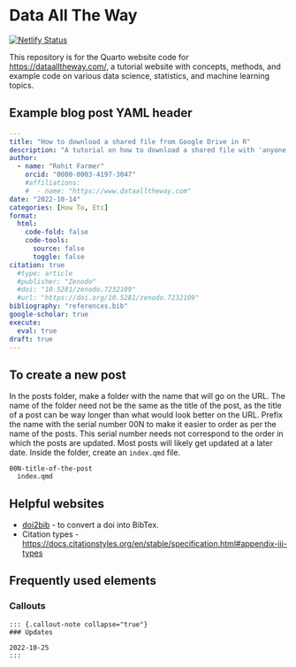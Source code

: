 # Data All The Way

[![Netlify Status](https://api.netlify.com/api/v1/badges/7a35d80e-e047-4ba3-a70d-fc4d207d232b/deploy-status)](https://app.netlify.com/sites/dataalltheway/deploys)

This repository is for the Quarto website code for <https://dataalltheway.com/>, a tutorial website with concepts, methods, and example code on various data science, statistics, and machine learning topics.

## Example blog post YAML header

``` yaml
---
title: "How to download a shared file from Google Drive in R"
description: "A tutorial on how to download a shared file with 'anyone with the link' access rights from Google Drive in R."
author: 
  - name: "Rohit Farmer"
    orcid: "0000-0003-4197-3047"
    #affiliations:
    #  - name: "https://www.dataalltheway.com"
date: "2022-10-14"
categories: [How To, Etc]
format:
  html:
    code-fold: false
    code-tools:
      source: false
      toggle: false
citation: true
  #type: article
  #publisher: "Zenodo"
  #doi: "10.5281/zenodo.7232109"
  #url: "https://doi.org/10.5281/zenodo.7232109"
bibliography: "references.bib"
google-scholar: true
execute: 
  eval: true
draft: true
---
```

## To create a new post

In the posts folder, make a folder with the name that will go on the URL. The name of the folder need not be the same as the title of the post, as the title of a post can be way longer than what would look better on the URL. Prefix the name with the serial number 00N to make it easier to order as per the name of the posts. This serial number needs not correspond to the order in which the posts are updated. Most posts will likely get updated at a later date. Inside the folder, create an `index.qmd` file.

```         
00N-title-of-the-post
  index.qmd
```

## Helpful websites

-   [doi2bib](https://www.doi2bib.org/) - to convert a doi into BibTex.
-   Citation types - <https://docs.citationstyles.org/en/stable/specification.html#appendix-iii-types>

## Frequently used elements

### Callouts

```         
::: {.callout-note collapse="true"}
### Updates

2022-10-25
:::
```
